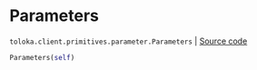 # Parameters
`toloka.client.primitives.parameter.Parameters` | [Source code](https://github.com/Toloka/toloka-kit/blob/v0.1.26/src/client/primitives/parameter.py#L4)

```python
Parameters(self)
```

